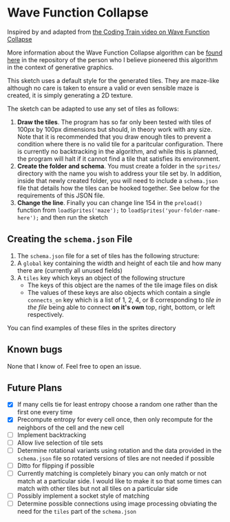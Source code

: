 # Wave Function Collapse
Inspired by and adapted from [the Coding Train video on Wave Function Collapse](https://www.youtube.com/watch?v=rI_y2GAlQFM)

More information about the Wave Function Collapse algorithm can be [found here](https://github.com/mxgmn/WaveFunctionCollapse) in the repository of the person who I believe pioneered this algorithm in the context of generative graphics.

This sketch uses a default style for the generated tiles. They are maze-like although no care is taken to ensure a valid or even sensible maze is created, it is simply generating a 2D texture.

The sketch can be adapted to use any set of tiles as follows:
  1.  **Draw the tiles**. The program has so far only been tested with tiles of 100px by 100px dimensions but should, in theory work with any size. Note that it is recommended that you draw enough tiles to prevent a condition where there is no valid tile for a paritcular configuration. There is currently no backtracking in the algorithm, and while this is planned, the program will halt if it cannot find a tile that satisfies its environment.
  2.  **Create the folder and schema**. You must create a folder in the `sprites/` directory with the name you wish to address your tile set by. In addition, inside that newly created folder, you will need to include a `schema.json` file that details how the tiles can be hooked together. See below for the requirements of this JSON file.
  3.  **Change the line**. Finally you can change line 154 in the `preload()` function from `loadSprites('maze');` to `loadSprites('your-folder-name-here');` and then run the sketch

## Creating the `schema.json` File

  1.  The `schema.json` file for a set of tiles has the following structure:
  2.  A `global` key containing the width and height of each tile and how many there are (currently all unused fields)
  3.  A `tiles` key which keys an object of the following structure
      -  The keys of this object are the names of the tile image files on disk
      - The values of these keys are also objects which contain a single `connects_on` key which is a list of 1, 2, 4, or 8 corresponding to *tile in the file* being able to connect **on it's own** top, right, bottom, or left respectively.

You can find examples of these files in the sprites directory

## Known bugs
None that I know of. Feel free to open an issue.

## Future Plans
 - [x]  If many cells tie for least entropy choose a random one rather than the first one every time
 - [x]  Precompute entropy for every cell once, then only recompute for the neighbors of the cell and the new cell
 - [ ]  Implement backtracking
 - [ ]  Allow live selection of tile sets
 - [ ]  Determine rotational variants using rotation and the data provided in the `schema.json` file so rotated versions of tiles are not needed if possible
 - [ ]  Ditto for flipping if possible
 - [ ]  Currently matching is completely binary you can only match or not match at a particular side. I would like to make it so that some times can match with other tiles but not all tiles on a particular side
 - [ ]  Possibly implement a socket style of matching
 - [ ]  Determine possible connections using image processing obviating the need for the `tiles` part of the `schema.json`
